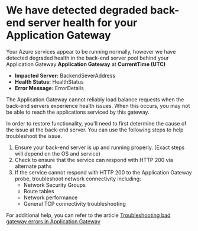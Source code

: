 <properties
	pageTitle="Degraded Backend Server Health"
	description="Application Gateway - Backend server health degraded"
	infoBubbleText="Backend server health degraded for the application gateway. See details on the right."
	service="microsoft.network"
	resource="ApplicationGateway"
	authors="cgeisbush"
	displayOrder=""
	articleId="AppGwDegradedBackendServerHealthInsight"
	diagnosticScenario="AppGwChecklistInsights"
	selfHelpType="resource"
	supportTopicIds="32436961,32573483,32582834"
	resourceTags=""
	productPesIds="15922"
	cloudEnvironments="public"
/>
# We have detected degraded back-end server health for your Application Gateway

<!--issueDescription-->
Your Azure services appear to be running normally, however we have detected degraded health in the back-end server pool behind your Application Gateway **<!--$GatewayName-->Application Gateway<!--/$GatewayName-->** at **<!--$CurrentTime-->CurrentTime<!--/$CurrentTime--> (UTC)** 

- **Impacted Server:** <!--$BackendSeverAddress-->BackendSeverAddress<!--/$BackendSeverAddress--> 
- **Health Status:** <!--$HealthStatus-->HealthStatus<!--/$HealthStatus-->
- **Error Message:** <!--$ErrorDetails-->ErrorDetails<!--/$ErrorDetails-->  

The Application Gateway cannot reliably load balance requests when the back-end servers experience health issues.  When this occurs, you may not be able to reach the applications serviced by this gateway.
<!--/issueDescription-->

In order to restore functionality, you'll need to first determine the cause of the issue at the back-end server.  You can use the following steps to help troubleshoot the issue. 



1. Ensure your back-end server is up and running properly. (Exact steps will depend on the OS and service)
2. Check to ensure that the service can respond with HTTP 200 via alternate paths
3. If the service cannot respond with HTTP 200 to the Application Gateway probe, troubleshoot network connectivity including:  
    - Network Security Groups
    - Route tables
    - Network performance
    - General TCP connectivity troubleshooting

For additional help, you can refer to the article [Troubleshooting bad gateway errors in Application Gateway](http://docs.microsoft.com/azure/application-gateway/application-gateway-troubleshooting-502 "Troubleshooting bad gateway errors in Application Gateway")
